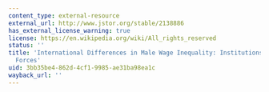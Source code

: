 ```yaml
---
content_type: external-resource
external_url: http://www.jstor.org/stable/2138886
has_external_license_warning: true
license: https://en.wikipedia.org/wiki/All_rights_reserved
status: ''
title: 'International Differences in Male Wage Inequality: Institutions versus Market
  Forces'
uid: 3bb35be4-862d-4cf1-9985-ae31ba98ea1c
wayback_url: ''
---
```

